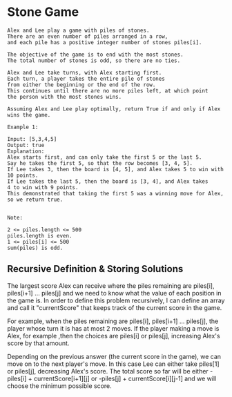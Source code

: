 # Stone Game

```
Alex and Lee play a game with piles of stones.
There are an even number of piles arranged in a row,
and each pile has a positive integer number of stones piles[i].

The objective of the game is to end with the most stones.
The total number of stones is odd, so there are no ties.

Alex and Lee take turns, with Alex starting first.
Each turn, a player takes the entire pile of stones
from either the beginning or the end of the row.
This continues until there are no more piles left, at which point
the person with the most stones wins.

Assuming Alex and Lee play optimally, return True if and only if Alex
wins the game.

Example 1:

Input: [5,3,4,5]
Output: true
Explanation:
Alex starts first, and can only take the first 5 or the last 5.
Say he takes the first 5, so that the row becomes [3, 4, 5].
If Lee takes 3, then the board is [4, 5], and Alex takes 5 to win with 10 points.
If Lee takes the last 5, then the board is [3, 4], and Alex takes
4 to win with 9 points.
This demonstrated that taking the first 5 was a winning move for Alex,
so we return true.


Note:

2 <= piles.length <= 500
piles.length is even.
1 <= piles[i] <= 500
sum(piles) is odd.
```

## Recursive Definition & Storing Solutions

The largest score Alex can receive where the piles remaining are
piles[i], piles[i+1] ... piles[j] and we need to know what the value
of each position in the game is. In order to define this problem recursively,
I can define an array and call it "currentScore" that keeps track of the
current score in the game.

For example, when the piles remaining are piles[i], piles[i+1] ... piles[j],
the player whose turn it is has at most 2 moves. If the player making a move
is Alex, for example ,then the choices are piles[i] or piles[j], increasing
Alex's score by that amount.

Depending on the previous answer (the current score in the game), we can
move on to the next player's move. In this case Lee can either take piles[1]
or piles[j], decreasing Alex's score. The total score so far will be either
-piles[i] + currentScore[i+1][j] or -piles[j] + currentScore[i][j-1]
and we will choose the minimum possible score.
